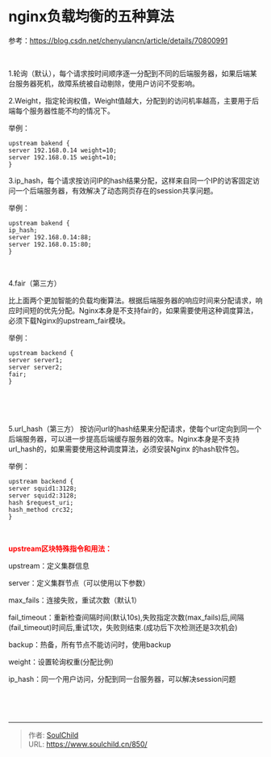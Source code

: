 # nginx负载均衡的五种算法

<!--more-->
参考：https://blog.csdn.net/chenyulancn/article/details/70800991

&nbsp;

1.轮询（默认），每个请求按时间顺序逐一分配到不同的后端服务器，如果后端某台服务器死机，故障系统被自动剔除，使用户访问不受影响。

2.Weight，指定轮询权值，Weight值越大，分配到的访问机率越高，主要用于后端每个服务器性能不均的情况下。

举例：
<pre class="line-numbers" data-start="1"><code class="language-bash">upstream bakend {    
server 192.168.0.14 weight=10;    
server 192.168.0.15 weight=10;    
}</code></pre>
3.ip_hash，每个请求按访问IP的hash结果分配，这样来自同一个IP的访客固定访问一个后端服务器，有效解决了动态网页存在的session共享问题。

举例：
<pre class="line-numbers" data-start="1"><code class="language-bash">upstream bakend {  
ip_hash;  
server 192.168.0.14:88;  
server 192.168.0.15:80;  
} 
</code></pre>
&nbsp;

4.fair（第三方）

比上面两个更加智能的负载均衡算法。根据后端服务器的响应时间来分配请求，响应时间短的优先分配。Nginx本身是不支持fair的，如果需要使用这种调度算法，必须下载Nginx的upstream_fair模块。

举例：
<pre class="line-numbers" data-start="1"><code class="language-bash">upstream backend {    
server server1;    
server server2;    
fair;    
} </code></pre>
&nbsp;

&nbsp;

5.url_hash（第三方）
按访问url的hash结果来分配请求，使每个url定向到同一个后端服务器，可以进一步提高后端缓存服务器的效率。Nginx本身是不支持url_hash的，如果需要使用这种调度算法，必须安装Nginx 的hash软件包。

举例：
<pre class="line-numbers" data-start="1"><code class="language-bash">upstream backend {    
server squid1:3128;    
server squid2:3128;    
hash $request_uri;    
hash_method crc32;    
} </code></pre>
&nbsp;

<span style="color: #ff0000;"><strong>upstream区块特殊指令和用法：</strong></span>

upstream：定义集群信息

server：定义集群节点（可以使用以下参数）

max_fails：连接失败，重试次数（默认1）

fail_timeout：重新检查间隔时间(默认10s),失败指定次数(max_fails)后,间隔(fail_timeout)时间后,重试1次，失败则结束.(成功后下次检测还是3次机会)

backup：热备，所有节点不能访问时，使用backup

weight：设置轮询权重(分配比例)

ip_hash：同一个用户访问，分配到同一台服务器，可以解决session问题

&nbsp;

&nbsp;


---

> 作者: [SoulChild](https://www.soulchild.cn)  
> URL: https://www.soulchild.cn/850/  

